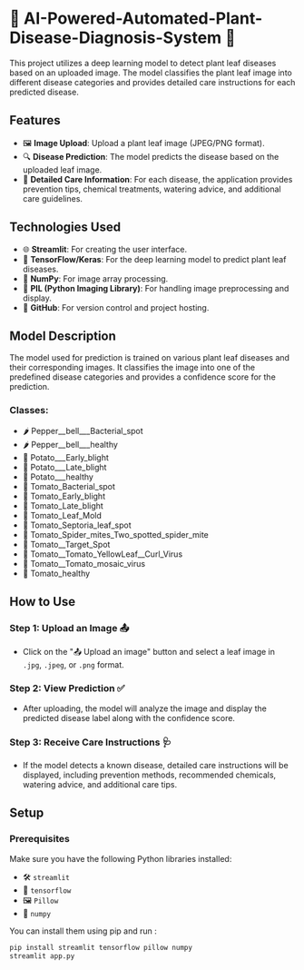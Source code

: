 # 🌱 AI-Powered-Automated-Plant-Disease-Diagnosis-System 🌿

This project utilizes a deep learning model to detect plant leaf diseases based on an uploaded image. The model classifies the plant leaf image into different disease categories and provides detailed care instructions for each predicted disease.

## Features
- 🖼️ **Image Upload**: Upload a plant leaf image (JPEG/PNG format).
- 🔍 **Disease Prediction**: The model predicts the disease based on the uploaded leaf image.
- 📝 **Detailed Care Information**: For each disease, the application provides prevention tips, chemical treatments, watering advice, and additional care guidelines.

## Technologies Used
- 🌐 **Streamlit**: For creating the user interface.
- 🧠 **TensorFlow/Keras**: For the deep learning model to predict plant leaf diseases.
- 🔢 **NumPy**: For image array processing.
- 📸 **PIL (Python Imaging Library)**: For handling image preprocessing and display.
- 🐙 **GitHub**: For version control and project hosting.

## Model Description
The model used for prediction is trained on various plant leaf diseases and their corresponding images. It classifies the image into one of the predefined disease categories and provides a confidence score for the prediction.

### Classes:
- 🌶️ Pepper__bell___Bacterial_spot
- 🌶️ Pepper__bell___healthy
- 🥔 Potato___Early_blight
- 🥔 Potato___Late_blight
- 🥔 Potato___healthy
- 🍅 Tomato_Bacterial_spot
- 🍅 Tomato_Early_blight
- 🍅 Tomato_Late_blight
- 🍅 Tomato_Leaf_Mold
- 🍅 Tomato_Septoria_leaf_spot
- 🍅 Tomato_Spider_mites_Two_spotted_spider_mite
- 🍅 Tomato__Target_Spot
- 🍅 Tomato__Tomato_YellowLeaf__Curl_Virus
- 🍅 Tomato__Tomato_mosaic_virus
- 🍅 Tomato_healthy

## How to Use

### Step 1: Upload an Image 📤
- Click on the "📤 Upload an image" button and select a leaf image in `.jpg`, `.jpeg`, or `.png` format.

### Step 2: View Prediction ✅
- After uploading, the model will analyze the image and display the predicted disease label along with the confidence score.

### Step 3: Receive Care Instructions 🩺
- If the model detects a known disease, detailed care instructions will be displayed, including prevention methods, recommended chemicals, watering advice, and additional care tips.

## Setup

### Prerequisites
Make sure you have the following Python libraries installed:
- 🛠️ `streamlit`
- 🤖 `tensorflow`
- 🖼️ `Pillow`
- 🔢 `numpy`

You can install them using pip and run :
```bash
pip install streamlit tensorflow pillow numpy
streamlit app.py

